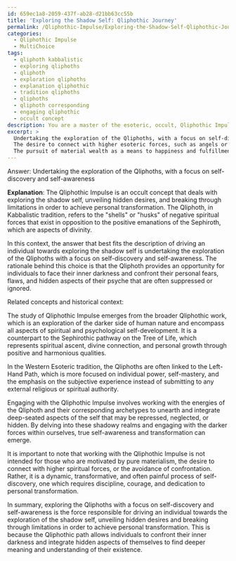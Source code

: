 ```yaml
---
id: 659ec1a8-2059-437f-ab28-d21bb63cc55b
title: 'Exploring the Shadow Self: Qliphothic Journey'
permalink: /Qliphothic-Impulse/Exploring-the-Shadow-Self-Qliphothic-Journey/
categories:
  - Qliphothic Impulse
  - MultiChoice
tags:
  - qliphoth kabbalistic
  - exploring qliphoths
  - qliphoth
  - exploration qliphoths
  - explanation qliphothic
  - tradition qliphoths
  - qliphoths
  - qliphoth corresponding
  - engaging qliphothic
  - occult concept
description: You are a master of the esoteric, occult, Qliphothic Impulse and education, you have written many textbooks on the subject. Respond to the multiple choice question first with the answer, then, fully explain the context of your rational, reasoning, and chain of thought in coming to the determination you have for that answer. Explain related concepts, formulas, or historical context relevant to this conclusion, giving a lesson on the topic to explain the reasoning afterwards.
excerpt: >
  Undertaking the exploration of the Qliphoths, with a focus on self-discovery and self-awareness
  The desire to connect with higher esoteric forces, such as angels or celestial beings
  The pursuit of material wealth as a means to happiness and fulfillment
---
```

Answer: Undertaking the exploration of the Qliphoths, with a focus on self-discovery and self-awareness

**Explanation**: The Qliphothic Impulse is an occult concept that deals with exploring the shadow self, unveiling hidden desires, and breaking through limitations in order to achieve personal transformation. The Qliphoth, in Kabbalistic tradition, refers to the "shells" or "husks" of negative spiritual forces that exist in opposition to the positive emanations of the Sephiroth, which are aspects of divinity.

In this context, the answer that best fits the description of driving an individual towards exploring the shadow self is undertaking the exploration of the Qliphoths with a focus on self-discovery and self-awareness. The rationale behind this choice is that the Qliphoth provides an opportunity for individuals to face their inner darkness and confront their personal fears, flaws, and hidden aspects of their psyche that are often suppressed or ignored.

Related concepts and historical context:

The study of Qliphothic Impulse emerges from the broader Qliphothic work, which is an exploration of the darker side of human nature and encompass all aspects of spiritual and psychological self-development. It is a counterpart to the Sephirothic pathway on the Tree of Life, which represents spiritual ascent, divine connection, and personal growth through positive and harmonious qualities.

In the Western Esoteric tradition, the Qliphoths are often linked to the Left-Hand Path, which is more focused on individual power, self-mastery, and the emphasis on the subjective experience instead of submitting to any external religious or spiritual authority.

Engaging with the Qliphothic Impulse involves working with the energies of the Qliphoth and their corresponding archetypes to unearth and integrate deep-seated aspects of the self that may be repressed, neglected, or hidden. By delving into these shadowy realms and engaging with the darker forces within ourselves, true self-awareness and transformation can emerge.

It is important to note that working with the Qliphothic Impulse is not intended for those who are motivated by pure materialism, the desire to connect with higher spiritual forces, or the avoidance of confrontation. Rather, it is a dynamic, transformative, and often painful process of self-discovery, one which requires discipline, courage, and dedication to personal transformation.

In summary, exploring the Qliphoths with a focus on self-discovery and self-awareness is the force responsible for driving an individual towards the exploration of the shadow self, unveiling hidden desires and breaking through limitations in order to achieve personal transformation. This is because the Qliphothic path allows individuals to confront their inner darkness and integrate hidden aspects of themselves to find deeper meaning and understanding of their existence.
